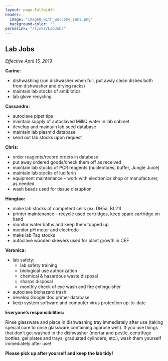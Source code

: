 ```yaml
---
layout: page-fullwidth
header:
  image: "image8_with_welcome_sun2.png"
  background-color: ""
permalink: "/links/LabJobs"
---
```

<h2>Lab Jobs</h2>
<a name="Lab Jobs"></a>

_Effective April 15, 2019_

__Carine:__
* dishwashing (run dishwasher when full, put away clean dishes both from dishwasher and drying racks)
* maintain lab stocks of antibiotics
* lab glove recycling

__Cassandra:__
* autoclave pipet tips
* maintain supply of autoclaved MilliQ water in lab cabinet
* develop and maintain lab seed database
* maintain lab plasmid database
* send out lab stocks upon request

__Chris:__
* order reagents/record orders in database
* put away ordered goods/check them off as received
* maintain lab stocks of PCR reagents (nucleotides, buffer, Jungle Juice)
* maintain lab stocks of luciferin
* equipment maintenance – work with electronics shop or manufacturer, as needed
* wash beads used for tissue disruption

__Hongtao:__
* make lab stocks of competent cells (ex: DH5a, BL21)
* printer maintenance – recycle used cartridges, keep spare cartridge on hand
* monitor water baths and keep them topped up
* monitor pH meter and electrode
* make lab Taq stocks
* autoclave wooden skewers used for plant growth in CEF

__Veronica:__
* lab safety:
  * lab safety training
  * biological use authorization
  * chemical & hazardous waste disposal
  * sharps disposal
  * monthly check of eye wash and fire extinguisher
* autoclave biohazard trash
* develop Google doc primer database
* keep system software and computer virus protection up-to-date

__Everyone’s responsibilities:__

Rinse glassware and place in dishwashing tray immediately after use (taking special care to rinse glassware containing agarose well).  If you use things that don’t get washed in the dishwasher (mortar and pestle, centrifuge bottles, gel plates and trays, graduated cylinders, etc.), wash them yourself immediately after use!

__Please pick up after yourself and keep the lab tidy!__
